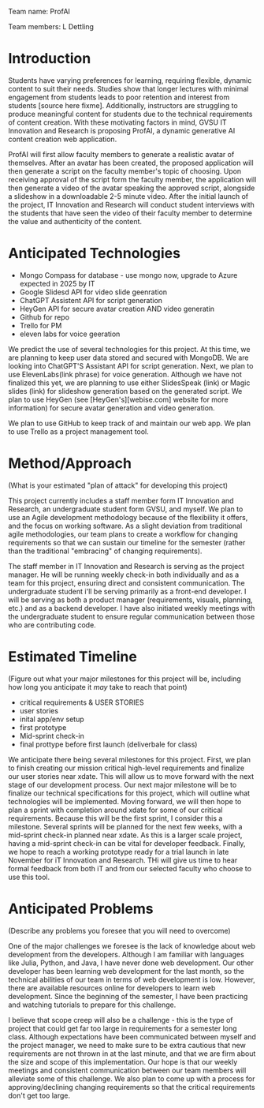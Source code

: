 Team name: ProfAI

Team members: L Dettling 

# Introduction
Students have varying preferences for learning, requiring flexible, dynamic content to suit their needs. Studies show that longer lectures with minimal engagement from students leads to poor retention and interest from students [source here fixme]. Additionally, instructors are struggling to produce meaningful content for students due to the technical requirements of content creation. With these motivating factors in mind, GVSU IT Innovation and Research is proposing ProfAI, a dynamic generative AI content creation web application.



ProfAI will first allow faculty members to generate a realistic avatar of themselves. After an avatar has been created, the proposed application will then generate a script on the faculty member's topic of choosing. Upon receiving approval of the script form the faculty member, the application will then generate a video of the avatar speaking the approved script, alongside a slideshow in a downloadable 2-5 minute video. After the initial launch of the project, IT Innovation and Research will conduct student interviews with the students that have seen the video of their faculty member to determine the value and authenticity of the content.



# Anticipated Technologies

- Mongo Compass for database - use mongo now, upgrade to Azure expected in 2025 by IT
- Google Slidesd API for video slide geenration
- ChatGPT Assistent API for script generation
- HeyGen API for secure avatar creation AND video generatin
- Github for repo
- Trello for PM
- eleven labs for voice geeration

We predict the use of several technologies for this project. At this time, we are planning to keep user data stored and secured with MongoDB. We are looking into ChatGPT'S Assistant API for script generation. Next, we plan to use ElevenLabs(link phrase) for voice generation. Although we have not finalized this yet, we are planning to use either SlidesSpeak (link) or Magic slides (link) for slideshow generation based on the generated script. We plan to use HeyGen (see [HeyGen's][webise.com] website for more information) for secure avatar generation and video generation.


We plan to use GitHub to keep track of and maintain our web app. We plan to use Trello as a project management tool.

# Method/Approach

(What is your estimated "plan of attack" for developing this project)

This project currently includes a staff member form IT Innovation and Research, an undergraduate student form GVSU, and myself. We plan to use an Agile development methodology because of the flexibility it offers, and the focus on working software. As a slight deviation from traditional agile methodologies, our team plans to create a workflow for changing requirements so that we can sustain our timeline for the semester (rather than the traditional "embracing" of changing requirements).


The staff member in IT Innovation and Research is serving as the project manager. He will be running weekly check-in both individually and as a team for this project, ensuring direct and consistent communication. The undergraduate student i'll be serving primarily as a front-end developer. I will be serving as both a product manager (requirements, visuals, planning, etc.) and as a backend developer. I have also initiated weekly meetings with the undergraduate student to ensure regular communication between those who are contributing code.


# Estimated Timeline

(Figure out what your major milestones for this project will be, including how long you anticipate it *may* take to reach that point)

- critical requirements & USER STORIES
- user stories
- inital app/env setup
- first prototype
- Mid-sprint check-in
- final prottype before first launch (deliverbale for class)

We anticipate there being several milestones for this project. First, we plan to finish creating our mission critical high-level requirements and finalize our user stories near xdate. This will allow us to move forward with the next stage of our development process. Our next major milestone will be to finalize our technical specifications for this project, which will outline what technologies will be implemented. Moving forward, we will then hope to plan a sprint with completion around xdate for some of our critical requirements. Because this will be the first sprint, I consider this a milestone. Several sprints will be planned for the next few weeks, with a mid-sprint check-in planned near xdate. As this is a larger scale project, having a mid-sprint check-in can be vital for developer feedback. Finally, we hope to reach a working prototype ready for a trial launch in late November for iT Innovation and Research. THi will give us time to hear formal feedback from both iT and from our selected faculty who choose to use this tool.

# Anticipated Problems

(Describe any problems you foresee that you will need to overcome)

One of the major challenges we foresee is the lack of knowledge about web development from the developers. Although I am familiar with languages like Julia, Python, and Java, I have never done web development. Our other developer has been learning web development for the last month, so the technical abilities of our team in terms of web development is low. However, there are available resources online for developers to learn web development.  Since the beginning of the semester, I have been practicing and watching tutorials to prepare for this challenge.


I believe that scope creep will also be a challenge - this is the type of project that could get far too large in requirements for a semester long class. Although expectations have been communicated between myself and the project manager, we need to make sure to be extra cautious that new requirements are not thrown in at the last minute, and that we are firm about the size and scope of this implementation. Our hope is that our weekly meetings and consistent communication between our team members will alleviate some of this challenge. We also plan to come up with a process for approving/declining changing requirements so that the critical requirements don't get too large.

